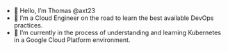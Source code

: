 - 👋 Hello, I’m Thomas @axt23
- 👀 I’m a Cloud Engineer on the road to learn the best available DevOps practices.
- 🌱 I’m currently in the process of understanding and learning Kubernetes in a Google Cloud Platform environment.
